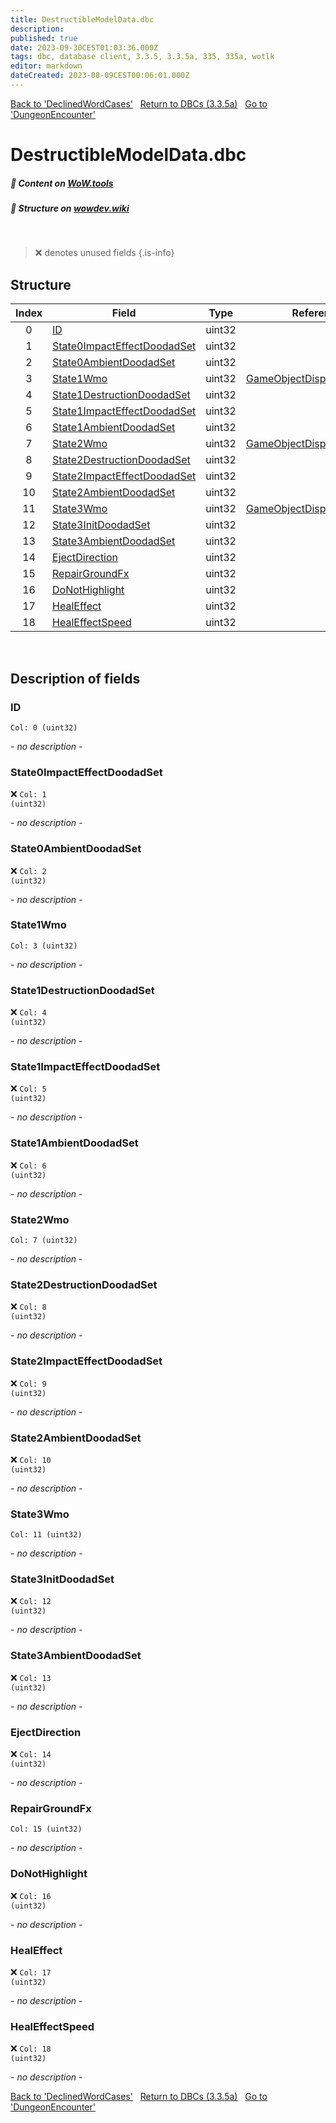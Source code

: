 ```yaml
---
title: DestructibleModelData.dbc
description:
published: true
date: 2023-09-30CEST01:03:36.000Z
tags: dbc, database client, 3.3.5, 3.3.5a, 335, 335a, wotlk
editor: markdown
dateCreated: 2023-08-09CEST00:06:01.000Z
---
```

<a href="https://trinitycore.info/files/DBC/335/declinedwordcases" class="mt-5 v-btn v-btn--depressed v-btn--flat v-btn--outlined theme--light v-size--default darkblue--text text--lighten-3"><span class="v-btn__content"><i aria-hidden="true" class="v-icon notranslate v-icon--left mdi mdi-arrow-left theme--light"></i><span>Back to 'DeclinedWordCases'</span></span></a>&nbsp;&nbsp;&nbsp;<a href="https://trinitycore.info/files/DBC/335/DBC" class="mt-5 v-btn v-btn--depressed v-btn--flat v-btn--outlined theme--light v-size--default darkblue--text text--lighten-3"><span class="v-btn__content"><i aria-hidden="true" class="v-icon notranslate v-icon--left mdi mdi-home-outline theme--light"></i><span>Return to DBCs (3.3.5a)</span></span></a>&nbsp;&nbsp;&nbsp;<a href="https://trinitycore.info/files/DBC/335/dungeonencounter" class="mt-5 v-btn v-btn--depressed v-btn--flat v-btn--outlined theme--light v-size--default darkblue--text text--lighten-3"><span class="v-btn__content"><span>Go to 'DungeonEncounter'</span><i aria-hidden="true" class="v-icon notranslate v-icon--right mdi mdi-arrow-right theme--light"></i></span></a>

# DestructibleModelData.dbc
##### :open_book: Content on [WoW.tools](https://wow.tools/dbc/?dbc=destructiblemodeldata&build=3.3.5.12340)
##### :pencil: Structure on [wowdev.wiki](https://wowdev.wiki/DB/DestructibleModelData)
&nbsp;

> :x: denotes unused fields
{.is-info}


## Structure

| Index | Field | Type | Reference |
| :---: | --- | :---: | --- |
| 0 | [ID](#id) | uint32 |  |
| 1 | [State0ImpactEffectDoodadSet](#state0impacteffectdoodadset) | uint32 |  |
| 2 | [State0AmbientDoodadSet](#state0ambientdoodadset) | uint32 |  |
| 3 | [State1Wmo](#state1wmo) | uint32 | [GameObjectDisplayInfo.dbc/0](/files/DBC/335/gameobjectdisplayinfo#id) |
| 4 | [State1DestructionDoodadSet](#state1destructiondoodadset) | uint32 |  |
| 5 | [State1ImpactEffectDoodadSet](#state1impacteffectdoodadset) | uint32 |  |
| 6 | [State1AmbientDoodadSet](#state1ambientdoodadset) | uint32 |  |
| 7 | [State2Wmo](#state2wmo) | uint32 | [GameObjectDisplayInfo.dbc/0](/files/DBC/335/gameobjectdisplayinfo#id) |
| 8 | [State2DestructionDoodadSet](#state2destructiondoodadset) | uint32 |  |
| 9 | [State2ImpactEffectDoodadSet](#state2impacteffectdoodadset) | uint32 |  |
| 10 | [State2AmbientDoodadSet](#state2ambientdoodadset) | uint32 |  |
| 11 | [State3Wmo](#state3wmo) | uint32 | [GameObjectDisplayInfo.dbc/0](/files/DBC/335/gameobjectdisplayinfo#id) |
| 12 | [State3InitDoodadSet](#state3initdoodadset) | uint32 |  |
| 13 | [State3AmbientDoodadSet](#state3ambientdoodadset) | uint32 |  |
| 14 | [EjectDirection](#ejectdirection) | uint32 |  |
| 15 | [RepairGroundFx](#repairgroundfx) | uint32 |  |
| 16 | [DoNotHighlight](#donothighlight) | uint32 |  |
| 17 | [HealEffect](#healeffect) | uint32 |  |
| 18 | [HealEffectSpeed](#healeffectspeed) | uint32 |  |
&nbsp;
## Description of fields

### ID
<code>Col: 0 (uint32)</code>

*- no description -*
&nbsp;

### State0ImpactEffectDoodadSet
:x: <code>Col: 1 (uint32)</code>

*- no description -*
&nbsp;

### State0AmbientDoodadSet
:x: <code>Col: 2 (uint32)</code>

*- no description -*
&nbsp;

### State1Wmo
<code>Col: 3 (uint32)</code>

*- no description -*
&nbsp;

### State1DestructionDoodadSet
:x: <code>Col: 4 (uint32)</code>

*- no description -*
&nbsp;

### State1ImpactEffectDoodadSet
:x: <code>Col: 5 (uint32)</code>

*- no description -*
&nbsp;

### State1AmbientDoodadSet
:x: <code>Col: 6 (uint32)</code>

*- no description -*
&nbsp;

### State2Wmo
<code>Col: 7 (uint32)</code>

*- no description -*
&nbsp;

### State2DestructionDoodadSet
:x: <code>Col: 8 (uint32)</code>

*- no description -*
&nbsp;

### State2ImpactEffectDoodadSet
:x: <code>Col: 9 (uint32)</code>

*- no description -*
&nbsp;

### State2AmbientDoodadSet
:x: <code>Col: 10 (uint32)</code>

*- no description -*
&nbsp;

### State3Wmo
<code>Col: 11 (uint32)</code>

*- no description -*
&nbsp;

### State3InitDoodadSet
:x: <code>Col: 12 (uint32)</code>

*- no description -*
&nbsp;

### State3AmbientDoodadSet
:x: <code>Col: 13 (uint32)</code>

*- no description -*
&nbsp;

### EjectDirection
:x: <code>Col: 14 (uint32)</code>

*- no description -*
&nbsp;

### RepairGroundFx
<code>Col: 15 (uint32)</code>

*- no description -*
&nbsp;

### DoNotHighlight
:x: <code>Col: 16 (uint32)</code>

*- no description -*
&nbsp;

### HealEffect
:x: <code>Col: 17 (uint32)</code>

*- no description -*
&nbsp;

### HealEffectSpeed
:x: <code>Col: 18 (uint32)</code>

*- no description -*
&nbsp;

<a href="https://trinitycore.info/files/DBC/335/declinedwordcases" class="mt-5 v-btn v-btn--depressed v-btn--flat v-btn--outlined theme--light v-size--default darkblue--text text--lighten-3"><span class="v-btn__content"><i aria-hidden="true" class="v-icon notranslate v-icon--left mdi mdi-arrow-left theme--light"></i><span>Back to 'DeclinedWordCases'</span></span></a>&nbsp;&nbsp;&nbsp;<a href="https://trinitycore.info/files/DBC/335/DBC" class="mt-5 v-btn v-btn--depressed v-btn--flat v-btn--outlined theme--light v-size--default darkblue--text text--lighten-3"><span class="v-btn__content"><i aria-hidden="true" class="v-icon notranslate v-icon--left mdi mdi-home-outline theme--light"></i><span>Return to DBCs (3.3.5a)</span></span></a>&nbsp;&nbsp;&nbsp;<a href="https://trinitycore.info/files/DBC/335/dungeonencounter" class="mt-5 v-btn v-btn--depressed v-btn--flat v-btn--outlined theme--light v-size--default darkblue--text text--lighten-3"><span class="v-btn__content"><span>Go to 'DungeonEncounter'</span><i aria-hidden="true" class="v-icon notranslate v-icon--right mdi mdi-arrow-right theme--light"></i></span></a>
